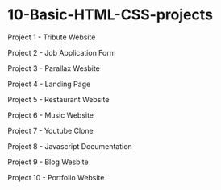 # 10-Basic-HTML-CSS-projects


Project 1 - Tribute Website

Project 2 - Job Application Form

Project 3 - Parallax Wesbite

Project 4 - Landing Page 

Project 5 - Restaurant Website

Project 6 - Music Website

Project 7 - Youtube Clone

Project 8 - Javascript Documentation

Project 9 - Blog Wesbite

Project 10 - Portfolio Website

